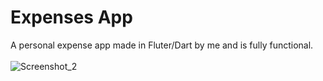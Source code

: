 # Expenses App
A personal expense app made in Fluter/Dart by me and is fully functional.
<br>
<br>
![Screenshot_2](https://github.com/DarkSaibot/Meals/assets/86971123/9741242a-d7c5-4cc6-af94-1039aee047f8)
